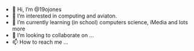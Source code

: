 - 👋 Hi, I’m @19ojones
- 👀 I’m interested in computing and aviaton.
- 🌱 I’m currently learning (in school) computers science, iMedia and lots more
- 💞️ I’m looking to collaborate on ...
- 📫 How to reach me ...

<!---
19ojones/19ojones is a ✨ special ✨ repository because its `README.md` (this file) appears on your GitHub profile.
You can click the Preview link to take a look at your changes.
--->
